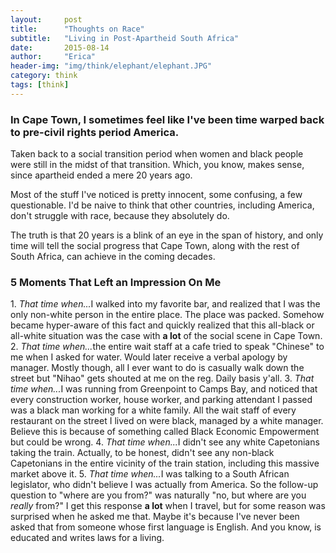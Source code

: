 ```yaml
---
layout:     post
title:      "Thoughts on Race"
subtitle:   "Living in Post-Apartheid South Africa"
date:       2015-08-14
author:     "Erica"
header-img: "img/think/elephant/elephant.JPG"
category: think
tags: [think]
---
```

<h3 class="section-heading">In Cape Town, I sometimes feel like I've been time warped back to pre-civil rights period America.</h3>

Taken back to a social transition period when women and black people were still in the midst of that transition. Which, you know, makes sense, since apartheid ended a mere 20 years ago.

Most of the stuff I've noticed is pretty innocent, some confusing, a few questionable. I'd be naive to think that other countries, including America, don't struggle with race, because they absolutely do.

The truth is that 20 years is a blink of an eye in the span of history, and only time will tell the social progress that Cape Town, along with the rest of South Africa, can achieve in the coming decades.

<h3>5 Moments That Left an Impression On Me</h3>
1. <i>That time when...</i>I walked into my favorite bar, and realized that I was the only non-white person in the entire place. The place was packed. Somehow became hyper-aware of this fact and quickly realized that this all-black or all-white situation was the case with <b>a lot</b> of the social scene in Cape Town. 
2. <i>That time when...</i>the entire wait staff at a cafe tried to speak "Chinese" to me when I asked for water. Would later receive a verbal apology by manager. Mostly though, all I ever want to do is casually walk down the street but "Nihao" gets shouted at me on the reg. Daily basis y'all.
3. <i>That time when...</i>I was running from Greenpoint to Camps Bay, and noticed that every construction worker, house worker, and parking attendant I passed was a black man working for a white family. All the wait staff of every restaurant on the street I lived on were black, managed by a white manager. Believe this is because of something called Black Economic Empowerment but could be wrong.
4. <i>That time when...</i>I didn't see any white Capetonians taking the train. Actually, to be honest, didn't see any non-black Capetonians in the entire vicinity of the train station, including this massive market above it.
5. <i>That time when...</i>I was talking to a South African legislator, who didn't believe I was actually from America. So the follow-up question to "where are you from?" was naturally "no, but where are you <i>really</i> from?" I get this response <b>a lot</b> when I travel, but for some reason was surprised when he asked me that. Maybe it's because I've never been asked that from someone whose first language is English. And you know, is educated and writes laws for a living.
